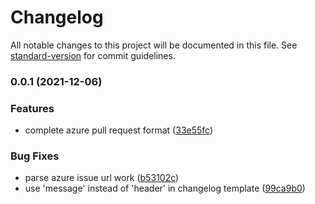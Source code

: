 # Changelog

All notable changes to this project will be documented in this file. See [standard-version](https://github.com/conventional-changelog/standard-version) for commit guidelines.

### 0.0.1 (2021-12-06)


### Features

* complete  azure pull request format ([33e55fc](https://github.com/damingerdai/conventional-changelog-angular-azure/commit/33e55fc15a281a3f594301ee66fa6d92c90e1b3b))


### Bug Fixes

* parse azure issue url work ([b53102c](https://github.com/damingerdai/conventional-changelog-angular-azure/commit/b53102c84b89620ef50f84533e52ae4a3f46b816))
* use 'message' instead of 'header' in changelog template ([99ca9b0](https://github.com/damingerdai/conventional-changelog-angular-azure/commit/99ca9b007b59b6f3ee9ba080b7f3e4e37f76760e))
